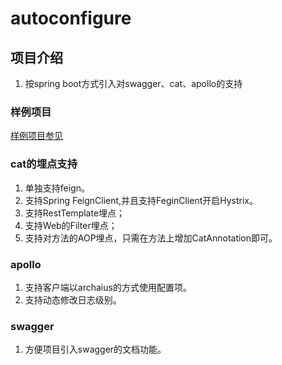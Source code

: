 # autoconfigure
## 项目介绍
1. 按spring boot方式引入对swagger、cat、apollo的支持

### 样例项目
[样例项目参见](https://github.com/flyonskycn/micro-service-study)

### cat的埋点支持
1. 单独支持feign。
2. 支持Spring FeignClient,并且支持FeginClient开启Hystrix。
3. 支持RestTemplate埋点；
4. 支持Web的Filter埋点；
5. 支持对方法的AOP埋点，只需在方法上增加CatAnnotation即可。

### apollo
1. 支持客户端以archaius的方式使用配置项。
2. 支持动态修改日志级别。

### swagger 
1. 方便项目引入swagger的文档功能。